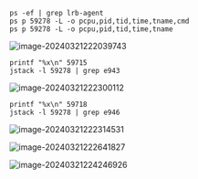 ```
ps -ef | grep lrb-agent
ps p 59278 -L -o pcpu,pid,tid,time,tname,cmd
ps p 59278 -L -o pcpu,pid,tid,time,tname
```

![image-20240321222039743](https://chunhui-a.oss-cn-nanjing.aliyuncs.com/typora/img/image-20240321222039743.png)

```
printf "%x\n" 59715
jstack -l 59278 | grep e943

```

![image-20240321222300112](https://chunhui-a.oss-cn-nanjing.aliyuncs.com/typora/img/image-20240321222300112.png)



```
printf "%x\n" 59718
jstack -l 59278 | grep e946
```

![image-20240321222314531](https://chunhui-a.oss-cn-nanjing.aliyuncs.com/typora/img/image-20240321222314531.png)





![image-20240321222641827](https://chunhui-a.oss-cn-nanjing.aliyuncs.com/typora/img/image-20240321222641827.png)







![image-20240321224246926](https://chunhui-a.oss-cn-nanjing.aliyuncs.com/typora/img/image-20240321224246926.png)